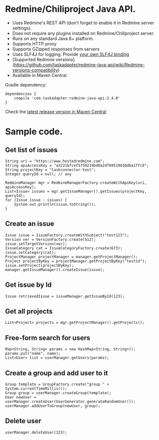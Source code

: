 # Redmine/Chiliproject Java API.

* Uses Redmine's REST API (don't forget to enable it in Redmine server settings).
* Does not require any plugins installed on Redmine/Chiliproject server.
* Runs on any standard Java 6+ platform.
* Supports HTTP proxy
* Supports GZipped responses from servers
* Uses SLF4J for logging. Provide [your own SLF4J binding](http://www.slf4j.org/codes.html#StaticLoggerBinder)
* [Supported Redmine versions] (https://github.com/taskadapter/redmine-java-api/wiki/Redmine-versions-compatibility)
* Available in Maven Central.

Gradle dependency:

    dependencies {
        compile 'com.taskadapter:redmine-java-api:2.4.0'
    }

Check the [latest release version in Maven Central](http://search.maven.org/#search%7Cgav%7C1%7Cg%3A%22com.taskadapter%22%20AND%20a%3A%22redmine-java-api%22)

# Sample code.

## Get list of issues

    String uri = "https://www.hostedredmine.com";
    String apiAccessKey = "a3221bfcef5750219bd0a2df69519416dba17fc9";
    String projectKey = "taskconnector-test";
    Integer queryId = null; // any

    RedmineManager mgr = RedmineManagerFactory.createWithApiKey(uri, apiAccessKey);
    List<Issue> issues = mgr.getIssueManager().getIssues(projectKey, queryId);
    for (Issue issue : issues) {
        System.out.println(issue.toString());
    }
    
## Create an issue

    Issue issue = IssueFactory.createWithSubject("test123");
	Version ver = VersionFactory.create(512);
	issue.setTargetVersion(ver);
	IssueCategory cat = IssueCategoryFactory.create(673);
	issue.setCategory(cat);
    ProjectManager projectManager = manager.getProjectManager();
    Project projectByKey = projectManager.getProjectByKey("testid");
    issue.setProject(projectByKey);
    manager.getIssueManager().createIssue(issue);

## Get issue by Id
    Issue retrievedIssue = issueManager.getIssueById(123);

## Get all projects

    List<Project> projects = mgr.getProjectManager().getProjects();

## Free-form search for users
    Map<String, String> params = new HashMap<String, String>();
    params.put("name", name);
    List<User> list = userManager.getUsers(params);

## Create a group and add user to it

    Group template = GroupFactory.create("group " + System.currentTimeMillis());
    Group group = userManager.createGroup(template);
    User newUser = userManager.createUser(UserGenerator.generateRandomUser());
    userManager.addUserToGroup(newUser, group);

##  Delete user
    userManager.deleteUser(123);

